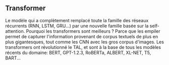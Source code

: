 ## Transformer

Le modèle qui a complètement remplacé toute la famille
des réseaux récurrents (RNN, LSTM, GRU...) par une nouvelle
famille basée sur la self-attention.
Pourquoi les transformers sont meilleurs ?
Parce que les empiler permet de capturer l'information provenant
de corpus textuels de plus en plus gigantesques, tout comme les
CNN avec les gros corpus d'images.
Les transformers ont révolutionné le TAL, et sont à la base de
tous les modèles récents du domaine: BERT, GPT-1.2.3, RoBERTa,
ALBERT, XL-NET, T5, BART...

